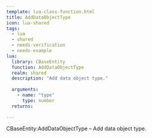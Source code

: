 ```yaml
---
template: lua-class-function.html
title: AddDataObjectType
icon: lua-shared
tags:
  - lua
  - shared
  - needs-verification
  - needs-example
lua:
  library: CBaseEntity
  function: AddDataObjectType
  realm: shared
  description: "Add data object type."
  
  arguments:
    - name: "type"
      type: number
  returns:
    
---
```


<div class="lua__search__keywords">
CBaseEntity:AddDataObjectType &#x2013; Add data object type.
</div>
